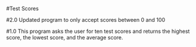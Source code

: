 #Test Scores

#2.0
Updated program to only accept scores between 0 and 100


#1.0
This program asks the user for ten test scores and returns the highest score, the lowest score, and the average score.